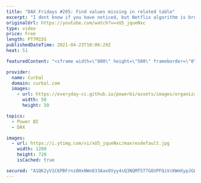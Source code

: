 ```yaml
---
title: "DAX Fridays #205: Find values missing in related table"
excerpt: "I dont know if you have noticed, but Netflix algorithm is broken, so today, we are going to fix it with some good old DAX :)  Chapters: 00:00 Intro 00:15 Explain the issue 01:00 Translate business req to IT req 02:15 DAX or Power Query? 03:30 Creating virtual table 05:00 Using virtual table in measure"
originalUrl: https://youtube.com/watch?v=xU5_jqueNxc
type: video
price: Free
length: PT7M15S
publishedDateTime: 2021-04-23T10:06:29Z
heat: 51

featuredContent: "<iframe width=\"800\" height=\"500\" frameborder=\"0\" src=\"https://www.youtube.com/embed/xU5_jqueNxc\" allow=\"accelerometer; autoplay; encrypted-media; gyroscope; picture-in-picture\" allowfullscreen></iframe>"

provider:
  name: Curbal
  domain: curbal.com
  images:
    - url: https://everyday-cc.github.io/powerbi/assets/images/organizations/curbal.com-50x50.jpg
      width: 50
      height: 50

topics:
  - Power BI
  - DAX

images:
  - url: https://i.ytimg.com/vi/xU5_jqueNxc/maxresdefault.jpg
    width: 1280
    height: 720
    isCached: true

secured: "A1QK2yV1C6PBFrnz8HxNWn033AaxOVyy4sQ3NQMT5T7GOUPFQiVcKWmXypJGLSmEfx21YKwKw4B7x8CMdTvdq+ObhqzP6LBLPVNySA88UVrl5D0dqrX9P5V3YqZZtSsHHJAVTzD7Yo/k/pcNffVbkDuHrUMNTqmsQFAFvJD+xsizqriXIcyLqKn58eve/Fwj9+KczUc/tFcJLpCA8suqnZ/J8hvhpRgZ0zznCQ2ZeNKEgJmCTz/jdKerFWJpAaX4mtTEvkA2A34QiOUaizYu94w7ScMU94gFQRNS2cicl0jxqSjJDYUN2XXLFlGMU8J3VD0WoO4qUFkTwq6LnAM3nArvAaCUig9Ff4sQ9ANg/NLQojKtyrGdR011sqk3Ny7FFduC7L2I3KZ9xdRp/xkR4qFBCdrbXaYYmuPExqkyZkE=;tzmwZEfc0AyOMT/ZkGd7yQ=="
---
```



